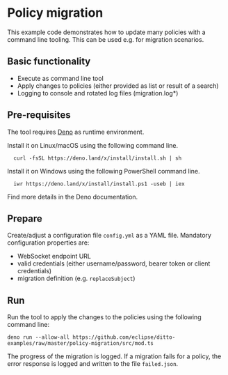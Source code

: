 # Policy migration

This example code demonstrates how to update many policies with a command line tooling. This can be used e.g. for migration scenarios.

## Basic functionality

- Execute as command line tool
- Apply changes to policies (either provided as list or result of a search)
- Logging to console and rotated log files (migration.log*)

## Pre-requisites

The tool requires [Deno](https://deno.land/) as runtime environment.

Install it on Linux/macOS using the following command line.

      curl -fsSL https://deno.land/x/install/install.sh | sh

Install it on Windows using the following PowerShell command line.

      iwr https://deno.land/x/install/install.ps1 -useb | iex

Find more details in the Deno documentation.

## Prepare

Create/adjust a configuration file `config.yml` as a YAML file. Mandatory configuration properties are:
* WebSocket endpoint URL
* valid credentials (either username/password, bearer token or client credentials)
* migration definition (e.g. `replaceSubject`)

## Run

Run the tool to apply the changes to the policies using the following command line:

```
deno run --allow-all https://github.com/eclipse/ditto-examples/raw/master/policy-migration/src/mod.ts
```

The progress of the migration is logged. If a migration fails for a policy, the error response is logged and written to the file `failed.json`.
